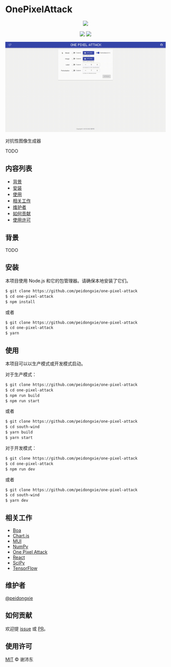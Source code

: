 # OnePixelAttack

<p align="center">
  <img src="./packages/frontend/public/static/log/logo-96.png">
</p>
<p align="center">
  <img src="https://img.shields.io/github/license/peidongxie/one-pixel-attack" />
  <img src="https://img.shields.io/github/package-json/v/peidongxie/one-pixel-attack" />
</p>
<p align="center">
  <img src="demo.gif">
</p>

对抗性图像生成器

TODO

## 内容列表

- [背景](#背景)
- [安装](#安装)
- [使用](#使用)
- [相关工作](#相关工作)
- [维护者](#维护者)
- [如何贡献](#如何贡献)
- [使用许可](#使用许可)

## 背景

TODO

## 安装

本项目使用 Node.js 和它的包管理器。请确保本地安装了它们。

```sh
$ git clone https://github.com/peidongxie/one-pixel-attack
$ cd one-pixel-attack
$ npm install
```

或者

```sh
$ git clone https://github.com/peidongxie/one-pixel-attack
$ cd one-pixel-attack
$ yarn
```

## 使用

本项目可以以生产模式或开发模式启动。

对于生产模式：

```sh
$ git clone https://github.com/peidongxie/one-pixel-attack
$ cd one-pixel-attack
$ npm run build
$ npm run start
```

或者

```sh
$ git clone https://github.com/peidongxie/one-pixel-attack
$ cd south-wind
$ yarn build
$ yarn start
```

对于开发模式：

```sh
$ git clone https://github.com/peidongxie/one-pixel-attack
$ cd one-pixel-attack
$ npm run dev
```

或者

```sh
$ git clone https://github.com/peidongxie/one-pixel-attack
$ cd south-wind
$ yarn dev
```

## 相关工作

- [Boa](https://github.com/imgcook/boa)
- [Chart.js](https://github.com/chartjs/Chart.js)
- [MUI](https://github.com/mui-org/material-ui)
- [NumPy](https://github.com/numpy/numpy)
- [One Pixel Attack](https://github.com/Hyperparticle/one-pixel-attack-keras)
- [React](https://github.com/facebook/react)
- [SciPy](https://github.com/scipy/scipy)
- [TensorFlow](https://github.com/tensorflow/tensorflow)

## 维护者

[@peidongxie](https://github.com/peidongxie)

## 如何贡献

欢迎提 [issue](https://github.com/peidongxie/one-pixel-attack/issues/new) 或 [PR](https://github.com/peidongxie/one-pixel-attack/compare)。

## 使用许可

[MIT](LICENSE) © 谢沛东
